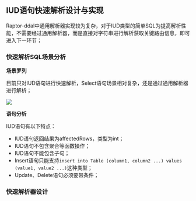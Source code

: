 ## IUD语句快速解析设计与实现

Raptor-ddal中通用解析器实现较为复杂，对于IUD类型的简单SQL为提高解析性能，不需要经过通用解析器，而是直接对字符串进行解析获取关键路由信息，即可进入下一环节；



### 快速解析SQL场景分析

**场景罗列**

目前只对IUD语句进行快速解析，Select语句场景相对复杂，还是通过通用解析器进行解析；

![](http://git.oschina.net/uploads/images/2017/0412/104041_278cb71a_1025511.png)



**语句分析**

IUD语句有以下特点：

* IUD语句返回结果为affectedRows，类型为int；
* IUD语句不包含聚合等函数操作；
* IUD语句不能包含子句；
* Insert语句只能支持`insert into Table (column1, column2 ...) values (value1, value2 ...)`这种类型；
* Update、Delete语句必须要带条件；




### 快速解析器设计


